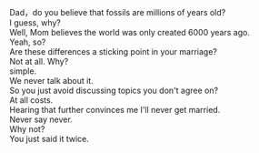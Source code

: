 


Dad，do you believe that fossils are millions of years old?    
I guess, why?   
Well, Mom believes the world was only created 6000 years ago.   
Yeah, so?   
Are these differences a sticking point in your marriage?  
Not at all. 
Why?   
simple.   
We never talk about it.   
So you just avoid discussing topics you don't agree on?   
At all costs.   
Hearing that further convinces me I'll never get married.   
Never say never.   
Why not?   
You just said it twice.   







